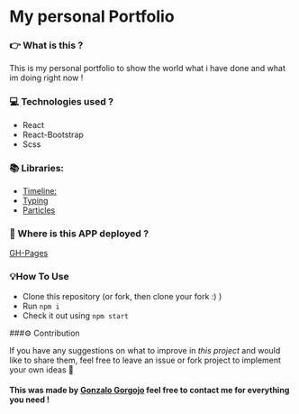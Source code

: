 # My personal Portfolio

### 👉 What is this ?

This is my personal portfolio to show the world what i have done and what im doing right now !

### :computer: Technologies used ?

- React
- React-Bootstrap
- Scss

### :books: Libraries:

- [Timeline:](https://github.com/stephane-monnot/react-vertical-timeline)
- [Typing](https://github.com/catalinmiron/react-typical)
- [Particles](https://vincentgarreau.com/particles.js/)

### :floppy_disk: Where is this APP deployed ?

[GH-Pages](https://gonzalogorgojo.github.io/BurgerProject_FrontEnd)

### :bulb:How To Use

- Clone this repository (or fork, then clone your fork :) )
- Run `npm i`
- Check it out using `npm start`

###:gear: Contribution

If you have any suggestions on what to improve in <em>this project</em> and would like to share them, feel free to leave an issue or fork project to implement your own ideas :slightly_smiling_face:

#### This was made by [Gonzalo Gorgojo](https://www.linkedin.com/in/gonzalogorgojo/) feel free to contact me for everything you need !
